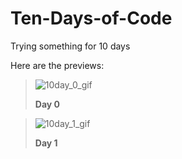 # Ten-Days-of-Code
Trying something for 10 days

Here are the previews:


> ![10day_0_gif](https://user-images.githubusercontent.com/69545204/209576451-85d9485f-4e1f-4201-a616-6ba060367671.gif) 
> 
> **Day 0**

> ![10day_1_gif](https://user-images.githubusercontent.com/69545204/209576682-0038c90b-86fa-4a55-a10f-0834f1bbbf9b.gif)
> 
> **Day 1**


